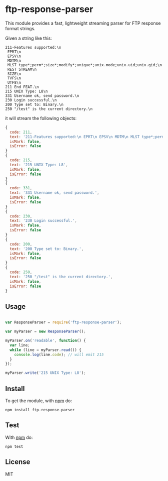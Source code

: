 # ftp-response-parser

This module provides a fast, lightweight streaming parser for FTP response
format strings.

Given a string like this:

```
211-Features supported:\n
 EPRT\n
 EPSV\n
 MDTM\n
 MLST type*;perm*;size*;modify*;unique*;unix.mode;unix.uid;unix.gid;\n
 REST STREAM\n
 SIZE\n
 TVFS\n
 UTF8\n
211 End FEAT.\n
215 UNIX Type: L8\n
331 Username ok, send password.\n
230 Login successful.\n
200 Type set to: Binary.\n
250 "/test" is the current directory.\n
```

it will stream the following objects:

```javascript
{
  code: 211,
  text: '211-Features supported:\n EPRT\n EPSV\n MDTM\n MLST type*;perm*;size*;modify*;unique*;unix.mode;unix.uid;unix.gid;\n REST STREAM\n SIZE\n TVFS\n UTF8\n211 End FEAT.',
  isMark: false,
  isError: false
}
{
  code: 215,
  text: '215 UNIX Type: L8',
  isMark: false,
  isError: false
}
{
  code: 331,
  text: '331 Username ok, send password.',
  isMark: false,
  isError: false
}
{
  code: 230,
  text: '230 Login successful.',
  isMark: false,
  isError: false
}
{
  code: 200,
  text: '200 Type set to: Binary.',
  isMark: false,
  isError: false
}
{
  code: 250,
  text: '250 "/test" is the current directory.',
  isMark: false,
  isError: false
}
```

## Usage

```javascript

var ResponseParser = require('ftp-response-parser');

var myParser = new ResponseParser();

myParser.on('readable', function() {
  var line;
  while (line = myParser.read()) {
    console.log(line.code); // will emit 215
  }
});

myParser.write('215 UNIX Type: L8');

```

## Install

To get the module, with [npm](https://npmjs.org) do:

```
npm install ftp-response-parser
```

## Test

With [npm](https://npmjs.org) do:

```
npm test
```

## License

MIT
